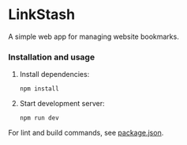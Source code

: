 # LinkStash

A simple web app for managing website bookmarks. 

### Installation and usage

1. Install dependencies:

   ```
   npm install
   ```

2. Start development server:

   ```
   npm run dev
   ```

For lint and build commands, see [package.json](./package.json).
